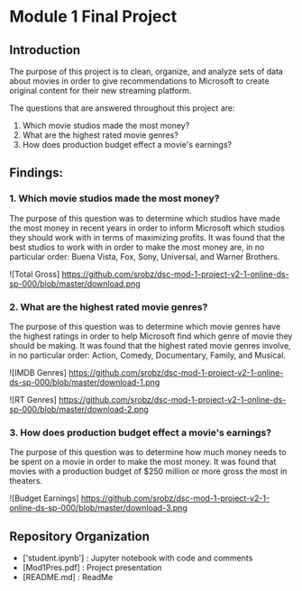 # Module 1 Final Project

## Introduction

The purpose of this project is to clean, organize, and analyze sets of data about movies in order to give recommendations to Microsoft to create original content for their new streaming platform.

The questions that are answered throughout this project are:

1. Which movie studios made the most money?
2. What are the highest rated movie genres?
3. How does production budget effect a movie's earnings?


## Findings:

### 1. Which movie studios made the most money?
The purpose of this question was to determine which studios have made the most money in recent years in order to inform Microsoft which studios they should work with in terms of maximizing profits. It was found that the best studios to work with in order to make the most money are, in no particular order: Buena Vista, Fox, Sony, Universal, and Warner Brothers.

![Total Gross] https://github.com/srobz/dsc-mod-1-project-v2-1-online-ds-sp-000/blob/master/download.png

### 2. What are the highest rated movie genres?
The purpose of this question was to determine which movie genres have the highest ratings in order to help Microsoft find which genre of movie they should be making. It was found that the highest rated movie genres involve, in no particular order: Action, Comedy, Documentary, Family, and Musical.

![IMDB Genres] https://github.com/srobz/dsc-mod-1-project-v2-1-online-ds-sp-000/blob/master/download-1.png

![RT Genres] https://github.com/srobz/dsc-mod-1-project-v2-1-online-ds-sp-000/blob/master/download-2.png

### 3. How does production budget effect a movie's earnings?
The purpose of this question was to determine how much money needs to be spent on a movie in order to make the most money. It was found that movies with a production budget of $250 million or more gross the most in theaters.

![Budget Earnings] https://github.com/srobz/dsc-mod-1-project-v2-1-online-ds-sp-000/blob/master/download-3.png


## Repository Organization

- ['student.ipynb'] : Jupyter notebook with code and comments
- [Mod1Pres.pdf] : Project presentation
- [README.md] : ReadMe

